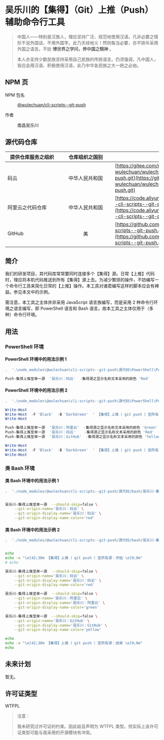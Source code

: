 <link rel="stylesheet" href="./文档集/文档的样式/wulechuan-styles-for-html-via-markdown--vscode.default.min.css">



# 吴乐川的【集得】（Git）上推（Push）辅助命令行工具

> 中国人——特别是汉族人，理应坚持广泛、规范地使用汉语。凡非必要之情形不说外国话、不用外国字。此乃天经地义！然则每当必要，亦不排斥采用外国之语言。不妨 **博世界之学问，养中国之精神** 。
>
> 本人亦支持少数民族坚持采用自己民族的传统语言。仍须强调，凡中国人，皆应会用汉语、积极使用汉语，此乃中华各民族之大一统之必由。




## NPM 页

<dl>
<dt>NPM 包名</dt>
<dd>

[@wulechuan/cli-scripts--git-push](https://www.npmjs.com/package/@wulechuan/cli-scripts--git-push)

</dd>
<dt>作者</dt>
<dd><p>南昌吴乐川</p></dd>
</dl>

## 源代码仓库

| <span style="display:inline-block;width:10em;">提供仓库服务之组织</span> | <span style="display:inline-block;width:10em;">仓库组织之国别</span> | 仓库地址 |
| ------------- | :----------: | ------- |
| 码云           | 中华人民共和国 | [https://gitee.com/nanchang-wulechuan/wulechuan--cli-scripts--git-push.git](https://gitee.com/nanchang-wulechuan/wulechuan--cli-scripts--git-push.git) |
| 阿里云之代码仓库 | 中华人民共和国 | [https://code.aliyun.com/wulechuan/wulechuan--cli-scripts--git-push.git](https://code.aliyun.com/wulechuan/wulechuan--cli-scripts--git-push.git) |
| GitHub         | 美           | [https://github.com/wulechuan/wulechuan--cli-scripts--git-push.git](https://github.com/wulechuan/wulechuan--cli-scripts--git-push.git) |


## 简介

我们的研发项目，其代码库常常要同时连接多个【集得】源。日常【上推】代码时，理应将本机代码推送到所有【集得】源上去。为减少繁琐的操作，不妨编写一个命令行工具来简化日常的【上推】操作。本工具对诸君编写这样的脚本应会有裨益。参见本文中的示例。

需注意，本工具之主体并非采用 JavaScript 语言族编写，而是采用 2 种命令行环境之语言编写，即 PowerShell 语言和 Bash 语言。故本工具之主体仅用于（多种）命令行环境。



## 用法

### PowerShell 环境

#### PowerShell 环境中的用法示例 1

```powershell
.  '.\node_modules\@wulechuan\cli-scripts--git-push\源代码\PowerShell\Push-集得上推至单一源.ps1'

Push-集得上推至单一源  '吴乐川：码云'  -集得源之显示名称文本采用的颜色 'Red'
```


#### PowerShell 环境中的用法示例 2

```powershell
.  '.\node_modules\@wulechuan\cli-scripts--git-push\源代码\PowerShell\Push-集得上推至单一源.ps1'

Write-Host
Write-Host  -F 'Black'  -B 'DarkGreen'  ' 【集得】上推（ git push ）至所有源：开始 '
Write-Host

Push-集得上推至单一源  '吴乐川：阿里云'  -集得源之显示名称文本采用的颜色 'Green'
Push-集得上推至单一源  '吴乐川：码云'    -集得源之显示名称文本采用的颜色 'Red'
Push-集得上推至单一源  '吴乐川：GitHub'  -集得源之显示名称文本采用的颜色 'Yellow'

Write-Host
Write-Host  -F 'Black'  -B 'DarkGreen'  ' 【集得】上推（ git push ）至所有源：结束 '
Write-Host
```

### 类 Bash 环境

#### 类 Bash 环境中的用法示例 1

```bash
.  './node_modules/@wulechuan/cli-scripts--git-push/源代码/bash/吴乐川-集得上推至单一源.sh'


吴乐川-集得上推至单一源  --should-skip=false \
    --git-origin-name='吴乐川：码云' \
    --git-origin-display-name='吴乐川：码云' \
    --git-origin-display-name-color='red'
```

#### 类 Bash 环境中的用法示例 2

```bash
.  './node_modules/@wulechuan/cli-scripts--git-push/源代码/bash/吴乐川-集得上推至单一源.sh'


echo
echo -e "\e[42;30m 【集得】上推（ git push ）至所有源：开始 \e[0;0m"
# echo

吴乐川-集得上推至单一源  --should-skip=false \
    --git-origin-name='吴乐川：码云' \
    --git-origin-display-name='吴乐川：码云' \
    --git-origin-display-name-color='red'

吴乐川-集得上推至单一源  --should-skip=false \
    --git-origin-name='吴乐川：阿里云' \
    --git-origin-display-name='吴乐川：阿里云' \
    --git-origin-display-name-color='green'

吴乐川-集得上推至单一源  --should-skip=false \
    --git-origin-name='吴乐川：GitHub' \
    --git-origin-display-name='吴乐川：GitHub' \
    --git-origin-display-name-color='yellow'

echo
echo -e "\e[42;30m 【集得】上推（ git push ）至所有源：结束 \e[0;0m"
echo
```

## 未来计划

暂无。


## 许可证类型

WTFPL

> 注意：
>
> 我未研究过许可证的约束。因此姑且声明为 WTFPL 类型。但实际上该许可证类型可能与我采用的开源模块有冲突。

